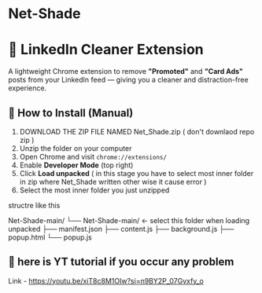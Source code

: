 # Net-Shade 

# 🚫 LinkedIn Cleaner Extension

A lightweight Chrome extension to remove **"Promoted"** and **"Card Ads"** posts from your LinkedIn feed — giving you a cleaner and distraction-free experience.

## 🔧 How to Install (Manual)

1. DOWNLOAD THE ZIP FILE NAMED Net_Shade.zip ( don't downlaod repo zip )
2. Unzip the folder on your computer
3. Open Chrome and visit `chrome://extensions/`
4. Enable **Developer Mode** (top right)
5. Click **Load unpacked** ( in this stage you have to select most inner folder in zip where Net_Shade written other wise it cause error )
6. Select the most inner folder you just unzipped

structre like this 

Net-Shade-main/
└── Net-Shade-main/      ← select this folder when loading unpacked
    ├── manifest.json
    ├── content.js
    ├── background.js
    ├── popup.html
    └── popup.js

    

## 🔗 here is YT tutorial if you occur any problem 

Link - https://youtu.be/xiT8c8M1OIw?si=n9BY2P_07Gvxfy_o


